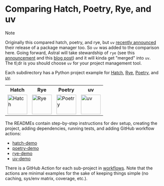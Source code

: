 # Comparing Hatch, Poetry, Rye, and uv

> [!NOTE]
> Originally this compared hatch, poetry, and rye, but `uv` [recently announced](https://astral.sh/blog/uv-unified-python-packaging) their release of a package manager too. So `uv` was added to the comparison here. Going forward, Astral will take stewardship of `rye` (see this [announcement](https://github.com/astral-sh/rye/discussions/659) and this [blog post](https://lucumr.pocoo.org/2024/2/15/rye-grows-with-uv/)) and it will kinda get "merged" into `uv`. The tl;dr is you should choose `uv` for your project management tool.

Each subdirectory has a Python project example for
[Hatch](https://hatch.pypa.io/latest/),
[Rye](https://rye.astral.sh),
[Poetry](https://python-poetry.org/), and
[uv](https://docs.astral.sh/uv/).

<table>
<tr>
<th>Hatch</th><th>Rye</th><th>Poetry</th><th>uv</th>
</tr>
<tr>
<td><a href="https://hatch.pypa.io"><img src="https://hatch.pypa.io/latest/assets/images/logo.svg" height="64px" alt="Hatch"></a></td>
<td><a href="https://rye.astral.sh"><img src="https://rye.astral.sh/static/logo.svg" height="64px" alt="Rye"></a></td>
<td><a href="https://python-poetry.org"><img src="https://python-poetry.org/images/logo-origami.svg" height="64px" alt="Poetry"></a></td>
<td><a href="https://docs.astral.sh/uv"><img src="https://docs.astral.sh/uv/assets/logo-letter.svg" height="64px" alt="uv"></a></td>
</tr>
</table>


The READMEs contain step-by-step instructions for dev setup, creating the
project, adding dependencies, running tests, and adding GitHub workflow
actions:

* [hatch-demo](./hatch-demo/README.md)
* [poetry-demo](./poetry-demo/README.md)
* [rye-demo](./rye-demo/README.md)
* [uv-demo](./uv-demo/README.md)

There is a GitHub Action for each sub-project in [workflows](.github/workflows/).
Note that the actions are minimal examples for the sake of keeping things simple
(no caching, sys/env matrix, coverage, etc.).
